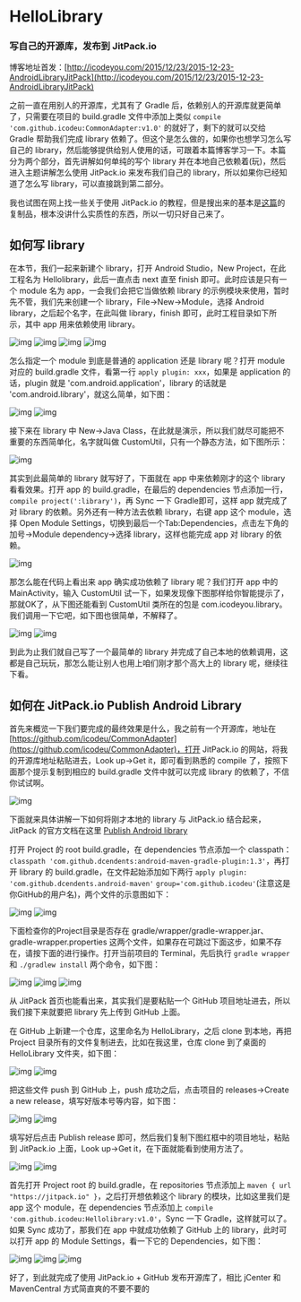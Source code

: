 # HelloLibrary 
### 写自己的开源库，发布到 JitPack.io

博客地址首发：[http://icodeyou.com/2015/12/23/2015-12-23-AndroidLibraryJitPack](http://icodeyou.com/2015/12/23/2015-12-23-AndroidLibraryJitPack)

之前一直在用别人的开源库，尤其有了 Gradle 后，依赖别人的开源库就更简单了，只需要在项目的 build.gradle 文件中添加上类似 `compile 'com.github.icodeu:CommonAdapter:v1.0'` 的就好了，剩下的就可以交给 Gradle 帮助我们完成 library 依赖了。但这个是怎么做的，如果你也想学习怎么写自己的 library，然后能够提供给别人使用的话，可跟着本篇博客学习一下。本篇分为两个部分，首先讲解如何单纯的写个 library 并在本地自己依赖着(玩)，然后进入主题讲解怎么使用 JitPack.io 来发布我们自己的 library，所以如果你已经知道了怎么写 library，可以直接跳到第二部分。

我也试图在网上找一些关于使用 JitPack.io 的教程，但是搜出来的基本是[这篇](http://www.tuicool.com/articles/Vv6jEb)的复制品，根本没讲什么实质性的东西，所以一切只好自己来了。

## 如何写 library

在本节，我们一起来新建个 library，打开 Android Studio，New Project，在此工程名为 Hellolibrary，此后一直点击 next 直至 finish 即可。此时应该是只有一个 module 名为 app，一会我们会把它当做依赖 library 的示例模块来使用，暂时先不管，我们先来创建一个 library，File->New->Module，选择 Android library，之后起个名字，在此叫做 library，finish 即可，此时工程目录如下所示，其中 app 用来依赖使用 library。

![img](http://7xivx9.com1.z0.glb.clouddn.com/jitpack00.png)
![img](http://7xivx9.com1.z0.glb.clouddn.com/jitpack01.png)
![img](http://7xivx9.com1.z0.glb.clouddn.com/jitpack02.png)
![img](http://7xivx9.com1.z0.glb.clouddn.com/jitpack03.png)

怎么指定一个 module 到底是普通的 application 还是 library 呢？打开 module 对应的 build.gradle 文件，看第一行 `apply plugin: xxx`，如果是 application 的话，plugin 就是 'com.android.application'，library 的话就是 'com.android.library'，就这么简单，如下图：

![img](http://7xivx9.com1.z0.glb.clouddn.com/jitpack22.png)
![img](http://7xivx9.com1.z0.glb.clouddn.com/jitpack23.png)

接下来在 library 中 New->Java Class，在此就是演示，所以我们就尽可能把不重要的东西简单化，名字就叫做 CustomUtil，只有一个静态方法，如下图所示：

![img](http://7xivx9.com1.z0.glb.clouddn.com/jitpack04.png)

其实到此最简单的 library 就写好了，下面就在 app 中来依赖刚才的这个 library 看看效果。打开 app 的 build.gradle，在最后的 dependencies 节点添加一行，`compile project(':library')`，再 Sync 一下 Gradle即可，这样 app 就完成了对 library 的依赖。另外还有一种方法去依赖 library，右键 app 这个 module，选择 Open Module Settings，切换到最后一个Tab:Dependencies，点击左下角的加号->Module dependency->选择 library，这样也能完成 app 对 library 的依赖。

![img](http://7xivx9.com1.z0.glb.clouddn.com/jitpack05.png)

那怎么能在代码上看出来 app 确实成功依赖了 library 呢？我们打开 app 中的 MainActivity，输入 CustomUtil 试一下，如果发现像下图那样给你智能提示了，那就OK了，从下图还能看到 CustomUtil 类所在的包是 com.icodeyou.library。我们调用一下它吧，如下图也很简单，不解释了。

![img](http://7xivx9.com1.z0.glb.clouddn.com/jitpack06.png)
![img](http://7xivx9.com1.z0.glb.clouddn.com/jitpack07.png)

到此为止我们就自己写了一个最简单的 library 并完成了自己本地的依赖调用，这都是自己玩玩，那怎么能让别人也用上咱们刚才那个高大上的 library 呢，继续往下看。


## 如何在 JitPack.io Publish Android Library

首先来概览一下我们要完成的最终效果是什么，我之前有一个开源库，地址在 [https://github.com/icodeu/CommonAdapter](https://github.com/icodeu/CommonAdapter)，打开 JitPack.io 的网站，将我的开源库地址粘贴进去，Look up->Get it，即可看到熟悉的 compile 了，按照下面那个提示复制到相应的 build.gradle 文件中就可以完成 library 的依赖了，不信你试试啊。

![img](http://7xivx9.com1.z0.glb.clouddn.com/jitpack08.png)

下面就来具体讲解一下如何将刚才本地的 library 与 JitPack.io 结合起来，JitPack 的官方文档在这里 [Publish Android library](https://jitpack.io/docs/ANDROID/)

打开 Project 的 root build.gradle，在 dependencies 节点添加一个 classpath：`classpath 'com.github.dcendents:android-maven-gradle-plugin:1.3'`，再打开 library 的 build.gradle，在文件起始添加如下两行 `apply plugin: 'com.github.dcendents.android-maven'` `group='com.github.icodeu'`(注意这是你GitHub的用户名)，两个文件的示意图如下：

![img](http://7xivx9.com1.z0.glb.clouddn.com/jitpack09.png)
![img](http://7xivx9.com1.z0.glb.clouddn.com/jitpack10.png)

下面检查你的Project目录是否存在 gradle/wrapper/gradle-wrapper.jar、gradle-wrapper.properties 这两个文件，如果存在可跳过下面这步，如果不存在，请按下面的进行操作。打开当前项目的 Terminal，先后执行 `gradle wrapper` 和 `./gradlew install` 两个命令，如下图：

![img](http://7xivx9.com1.z0.glb.clouddn.com/jitpack11.png)
![img](http://7xivx9.com1.z0.glb.clouddn.com/jitpack20.png)
![img](http://7xivx9.com1.z0.glb.clouddn.com/jitpack21.png)


从 JitPack 首页也能看出来，其实我们是要粘贴一个 GitHub 项目地址进去，所以我们接下来就要把 library 先上传到 GitHub 上面。

在 GitHub 上新建一个仓库，这里命名为 HelloLibrary，之后 clone 到本地，再把 Project 目录所有的文件复制进去，比如在我这里，仓库 clone 到了桌面的 HelloLibrary 文件夹，如下图：

![img](http://7xivx9.com1.z0.glb.clouddn.com/jitpack12.png)
![img](http://7xivx9.com1.z0.glb.clouddn.com/jitpack13.png)

把这些文件 push 到 GitHub 上，push 成功之后，点击项目的 releases->Create a new release，填写好版本号等内容，如下图：

![img](http://7xivx9.com1.z0.glb.clouddn.com/jitpack15.png)
![img](http://7xivx9.com1.z0.glb.clouddn.com/jitpack16.png)

填写好后点击 Publish release 即可，然后我们复制下图红框中的项目地址，粘贴到 JitPack.io 上面，Look up->Get it，在下面就能看到使用方法了。

![img](http://7xivx9.com1.z0.glb.clouddn.com/jitpack17.png)
![img](http://7xivx9.com1.z0.glb.clouddn.com/jitpack18.png)

首先打开 Project root 的 build.gradle，在 repositories 节点添加上 `maven { url "https://jitpack.io" }`，之后打开想依赖这个 library 的模块，比如这里我们是 app 这个 module，在 dependencies 节点添加上 `compile 'com.github.icodeu:Hellolibrary:v1.0'`，Sync 一下 Gradle，这样就可以了。如果 Sync 成功了，那我们在 app 中就成功依赖了 GitHub 上的 library，此时可以打开 app 的 Module Settings，看一下它的 Dependencies，如下图：

![img](http://7xivx9.com1.z0.glb.clouddn.com/jitpack24.png)
![img](http://7xivx9.com1.z0.glb.clouddn.com/jitpack25.png)
![img](http://7xivx9.com1.z0.glb.clouddn.com/jitpack19.png)

好了，到此就完成了使用 JitPack.io + GitHub 发布开源库了，相比 jCenter 和 MavenCentral 方式简直爽的不要不要的
